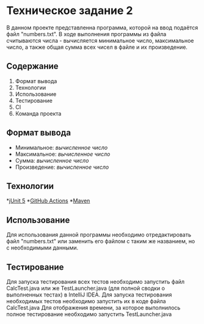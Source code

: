 # Техническое задание 2
В данном проекте представленна программа, которой на ввод подаётся файл "numbers.txt". В ходе выполнения программы из файла считываются числа - вычисляется минимальное число, максимальное число, а также общая сумма всех чисел в файле и их произведение.
## Содержание
1. Формат вывода
2. Технологии
3. Использование
4. Тестирование
5. CI
6. Команда проекта
## Формат вывода
- Минимальное: _вычисленное число_
- Максимальное: _вычисленное число_
- Сумма: _вычисленное число_
- Произведение: _вычисленное число_
## Технологии
*[jUnit 5](https://junit.org/junit5/)
*[GitHub Actions](https://github.com/features/actions)
*[Maven](https://maven.apache.org/)
## Использование
Для использования данной программы необходимо отредактировать файл "numbers.txt" или заменить его файлом с таким же названием, но с необходимыми данными.
## Тестирование
Для запуска тестирования всех тестов необходимо запустить файл CalcTest.java или же TestLauncher.java (для полной сводки о выполненных тестах) в IntelliJ IDEA.
Для запуска тестирования необходимых тестов необходимо запустить их в коде файла CalcTest.java
Для отображения времени, за которое выполнилось полное тестирование необходимо запустить TestLauncher.java
